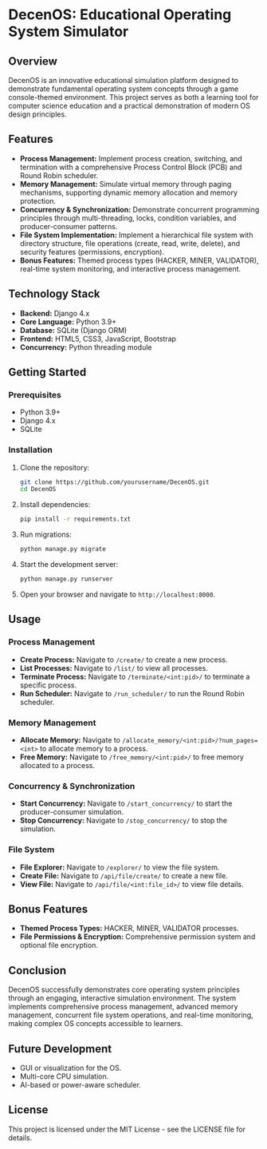 # DecenOS: Educational Operating System Simulator

## Overview

DecenOS is an innovative educational simulation platform designed to demonstrate fundamental operating system concepts through a game console-themed environment. This project serves as both a learning tool for computer science education and a practical demonstration of modern OS design principles.

## Features

- **Process Management:** Implement process creation, switching, and termination with a comprehensive Process Control Block (PCB) and Round Robin scheduler.
- **Memory Management:** Simulate virtual memory through paging mechanisms, supporting dynamic memory allocation and memory protection.
- **Concurrency & Synchronization:** Demonstrate concurrent programming principles through multi-threading, locks, condition variables, and producer-consumer patterns.
- **File System Implementation:** Implement a hierarchical file system with directory structure, file operations (create, read, write, delete), and security features (permissions, encryption).
- **Bonus Features:** Themed process types (HACKER, MINER, VALIDATOR), real-time system monitoring, and interactive process management.

## Technology Stack

- **Backend:** Django 4.x
- **Core Language:** Python 3.9+
- **Database:** SQLite (Django ORM)
- **Frontend:** HTML5, CSS3, JavaScript, Bootstrap
- **Concurrency:** Python threading module

## Getting Started

### Prerequisites

- Python 3.9+
- Django 4.x
- SQLite

### Installation

1. Clone the repository:

   ```bash
   git clone https://github.com/yourusername/DecenOS.git
   cd DecenOS
   ```

2. Install dependencies:

   ```bash
   pip install -r requirements.txt
   ```

3. Run migrations:

   ```bash
   python manage.py migrate
   ```

4. Start the development server:

   ```bash
   python manage.py runserver
   ```

5. Open your browser and navigate to `http://localhost:8000`.

## Usage

### Process Management

- **Create Process:** Navigate to `/create/` to create a new process.
- **List Processes:** Navigate to `/list/` to view all processes.
- **Terminate Process:** Navigate to `/terminate/<int:pid>/` to terminate a specific process.
- **Run Scheduler:** Navigate to `/run_scheduler/` to run the Round Robin scheduler.

### Memory Management

- **Allocate Memory:** Navigate to `/allocate_memory/<int:pid>/?num_pages=<int>` to allocate memory to a process.
- **Free Memory:** Navigate to `/free_memory/<int:pid>/` to free memory allocated to a process.

### Concurrency & Synchronization

- **Start Concurrency:** Navigate to `/start_concurrency/` to start the producer-consumer simulation.
- **Stop Concurrency:** Navigate to `/stop_concurrency/` to stop the simulation.

### File System

- **File Explorer:** Navigate to `/explorer/` to view the file system.
- **Create File:** Navigate to `/api/file/create/` to create a new file.
- **View File:** Navigate to `/api/file/<int:file_id>/` to view file details.

## Bonus Features

- **Themed Process Types:** HACKER, MINER, VALIDATOR processes.
- **File Permissions & Encryption:** Comprehensive permission system and optional file encryption.

## Conclusion

DecenOS successfully demonstrates core operating system principles through an engaging, interactive simulation environment. The system implements comprehensive process management, advanced memory management, concurrent file system operations, and real-time monitoring, making complex OS concepts accessible to learners.

## Future Development

- GUI or visualization for the OS.
- Multi-core CPU simulation.
- AI-based or power-aware scheduler.

## License

This project is licensed under the MIT License - see the LICENSE file for details.
